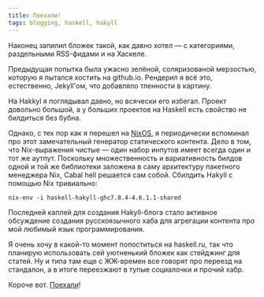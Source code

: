 ```yaml
---
title: Поехали!
tags: blogging, haskell, hakyll
---
```


Наконец запилил бложек такой, как давно хотел — с категориями, раздельными
RSS-фидами и на Хаскеле.

Предыдущая попытка была ужасно зелёной, соляризованой мерзостью, которую
я пытался хостить на github.io. Рендерил я всё это, естественно, Jekyll'ом,
что добавляло тленности в картину.

На Hakkyl я поглядывал давно, но всячески его избегал. Проект довольно большой,
а у больших проектов на Haskell есть свойство не билдиться без бубна.

Однако, с тех пор как я перешел на [NixOS](http://nixos.org), я периодически
вспоминал про этот замечательный генератор статического контента. Дело в том, 
что Nix-выражения чистые — один набор инпутов имеет всегда один и тот же аутпут.
Поскольку множественность и вариативность билдов одной и той же библиотеки 
заложена в саму архитектуру пакетного менеджера Nix, Cabal hell решается сам
собой. Сбилдить Hakyll с помощью Nix тривиально:

```
nix-env -i haskell-hakyll-ghc7.8.4-4.6.1.1-shared
```

Последней каплей для создания Hakyll-блога стало активное обсуждение создания русскоязычного 
хаба для агрегации контента про мой любимый язык программирования.

Я очень хочу в какой-то момент попоститься на haskell.ru, так что планирую использовать
сей уютненький бложек как стейджинг для статей. Ну и типа там еще с ЖЖ-времен
все говорят про переезд на стандалон, а в итоге переезжают в тупые социалочки и
прочий хабр.

Короче вот. [Поехали](https://github.com/manpages/lue)!

